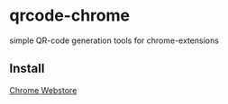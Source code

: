 # qrcode-chrome
simple QR-code generation tools for chrome-extensions

## Install 

[Chrome Webstore](https://chrome.google.com/webstore/detail/qr-code-generation/imabbihlfpmlpobbfhmliilagnjeoija)


